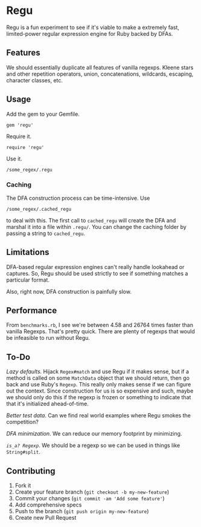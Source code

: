 # Regu

Regu is a fun experiment to see if it's viable to make a extremely fast, limited-power regular expression engine for Ruby backed by DFAs.

## Features

We should essentially duplicate all features of vanilla regexps. Kleene stars and other repetition operators, union, concatenations, wildcards, escaping, character classes, etc.

## Usage

Add the gem to your Gemfile.

    gem 'regu'

Require it.

    require 'regu'
    
Use it.

    /some_regex/.regu
    
### Caching

The DFA construction process can be time-intensive. Use

    /some_regex/.cached_regu
    
to deal with this. The first call to `cached_regu` will create the DFA and marshal it into a file within `.regu/`. You can change the caching folder by passing a string to `cached_regu`.

## Limitations

DFA-based regular expression engines can't really handle lookahead or captures. So, Regu should be used strictly to see if something matches a particular format.

Also, right now, DFA construction is painfully slow.

## Performance

From `benchmarks.rb`, I see we're between 4.58 and 26764 times faster than vanilla Regexps. That's pretty quick. There are plenty of regexps that would be infeasible to run without Regu.

## To-Do

*Lazy defaults.* Hijack `Regex#match` and use Regu if it makes sense, but if a method is called on some `MatchData` object
that we should return, then go back and use Ruby's `Regexp`. This really only makes sense if we can figure out the context. Since
construction for us is so expensive and such, maybe we should only do this if the regexp is frozen or something to indicate that
that it's initialized ahead-of-time.

*Better test data*. Can we find real world examples where Regu smokes the competition?

*DFA minimization*. We can reduce our memory footprint by minimizing.

*`is_a? Regexp`*. We should be a regexp so we can be used in things like `String#split`.

## Contributing

1. Fork it
2. Create your feature branch (`git checkout -b my-new-feature`)
3. Commit your changes (`git commit -am 'Add some feature'`)
4. Add comprehensive specs
5. Push to the branch (`git push origin my-new-feature`)
6. Create new Pull Request
